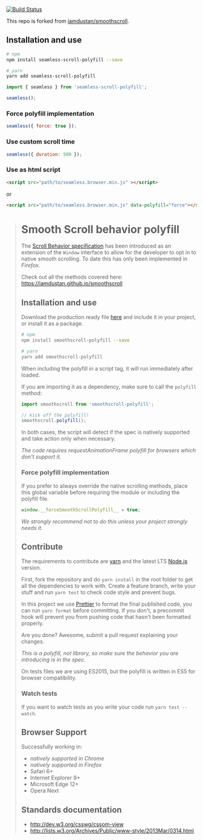 [![Build Status](https://travis-ci.org/magic-akari/seamless-scroll-polyfill.svg?branch=master)](https://travis-ci.org/magic-akari/seamless-scroll-polyfill)

This repo is forked from [iamdustan/smoothscroll](https://github.com/iamdustan/smoothscroll).

## Installation and use

```sh
# npm
npm install seamless-scroll-polyfill --save

# yarn
yarn add seamless-scroll-polyfill
```

```js
import { seamless } from 'seamless-scroll-polyfill';

seamless();
```

### Force polyfill implementation

```js
seamless({ force: true });
```

### Use custom scroll time

```js
seamless({ duration: 500 });
```

### Use as html script

```html
<script src="path/to/seamless.browser.min.js" ></script>
```

or

```html
<script src="path/to/seamless.browser.min.js" data-polyfill="force"></script>
```

<blockquote>

# Smooth Scroll behavior polyfill

The [Scroll Behavior specification](https://developer.mozilla.org/en/docs/Web/CSS/scroll-behavior) has been introduced as an extension of the `Window` interface to allow for the developer to opt in to native smooth scrolling. To date this has only been implemented in _Firefox_.

Check out all the methods covered here: https://iamdustan.github.io/smoothscroll

## Installation and use

Download the production ready file [here](https://unpkg.com/smoothscroll-polyfill/dist/smoothscroll.min.js) and include it in your project, or install it as a package.

```sh
# npm
npm install smoothscroll-polyfill --save

# yarn
yarn add smoothscroll-polyfill
```

When including the polyfill in a script tag, it will run immediately after loaded.

If you are importing it as a dependency, make sure to call the `polyfill` method:

```js
import smoothscroll from 'smoothscroll-polyfill';

// kick off the polyfill!
smoothscroll.polyfill();
```

In both cases, the script will detect if the spec is natively supported and take action only when necessary.

_The code requires requestAnimationFrame polyfill for browsers which don't support it._

### Force polyfill implementation

If you prefer to always override the native scrolling methods, place this global variable before requiring the module or including the polyfill file.

```js
window.__forceSmoothScrollPolyfill__ = true;
```

_We strongly recommend not to do this unless your project strongly needs it._

## Contribute

The requirements to contribute are [yarn](https://yarnpkg.com) and the latest LTS [Node.js](https://nodejs.org/en/) version.

First, fork the repository and do `yarn install` in the root folder to get all the dependencies to work with. Create a feature branch, write your stuff and run `yarn test` to check code style and prevent bugs.

In this project we use [Prettier](https://prettier.io) to format the final published code, you can run `yarn format` before committing. If you don't, a precommit hook will prevent you from pushing code that hasn't been formatted properly.

Are you done? Awesome, submit a pull request explaining your changes.

_This is a polyfill, not library, so make sure the behavior you are introducing is in the spec._

On tests files we are using ES2015, but the polyfill is written in ES5 for browser compatibility.

### Watch tests

If you want to watch tests as you write your code run `yarn test --watch`.

## Browser Support

Successfully working in:

* _natively supported in Chrome_
* _natively supported in Firefox_
* Safari 6+
* Internet Explorer 9+
* Microsoft Edge 12+
* Opera Next

## Standards documentation

* http://dev.w3.org/csswg/cssom-view
* http://lists.w3.org/Archives/Public/www-style/2013Mar/0314.html

</blockquote>
